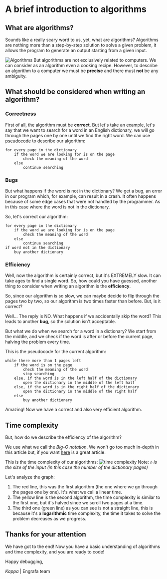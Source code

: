 # A brief introduction to algorithms

## What are algorithms?

Sounds like a really scary word to us, yet, what are algorithms?
Algorithms are nothing more than a step-by-step solution to solve a given problem, it allows the program to generate an output starting from a given input.

![Algorithms](https://s3.ap-south-1.amazonaws.com/afteracademy-server-uploads/time-and-space-complexity-analysis-of-algorithm-flow-of-algorithm-3df63a24cb959397.png)
But algorithms are not exclusively related to computers. We can consider as an algorithm even a cooking recipe.
However, to describe an algorithm to a computer we must be **precise** and there must **not** be any ambiguity.

## What should be considered when writing an algorithm?

### Correctness

First of all, the algorithm must be **correct**.
But let's take an example, let's say that we want to search for a word in an English dictionary, we will go through the pages one by one until we find the right word. 
We can use [pseudocode](https://en.wikipedia.org/wiki/Pseudocode) to describe our algorithm:
```
for every page in the dictionary
	if the word we are looking for is on the page
		check the meaning of the word
	else
		continue searching
```

### Bugs

But what happens if the word is not in the dictionary?
We get a bug, an error in our program which, for example, can result in a crash. 
It often happens because of some edge cases that were not handled by the programmer. As in this case where the word is not in the dictionary.

So, let's correct our algorithm:
```
for every page in the dictionary
	if the word we are looking for is on the page
		check the meaning of the word
	else
		continue searching
if word not in the dictionary
	buy another dictionary
```

### Efficiency

Well, now the algorithm is certainly correct, but it's EXTREMELY slow. It can take ages to find a single word.
So, how could you have guessed, another thing to consider when writing an algorithm is the **efficiency**.

So, since our algorithm is so slow, we can maybe decide to flip through the pages two by two, so our algorithm is two times faster than before.
But, is it correct?

Well... The reply is NO.
What happens if we accidentally skip the word? This leads to another **bug**, so the solution isn't acceptable.

But what we do when we search for a word in a dictionary?
We start from the middle, and we check if the word is after or before the current page, halving the problem every time.

This is the pseudocode for the current algorithm:
```
while there more than 1 pages left
	if the word is on the page
		check the meaning of the word
		stop searching
	else, if the word is in the left half of the dictionary
		open the dictionary in the middle of the left half
	else, if the word is in the right half of the dictionary
		open the dictionary in the middle of the right half
	else
		buy another dictionary
```

Amazing! Now we have a correct and also very efficient algorithm.

## Time complexity

But, how do we describe the efficiency of the algorithm?

We use what we call the *Big-O notation*. 
We won't go too much in-depth in this article but, if you want [here](https://www.freecodecamp.org/news/big-o-notation-why-it-matters-and-why-it-doesnt-1674cfa8a23c/) is a great article.

This is the time complexity of our algorithms:
![time complexity](https://cs50.harvard.edu/college/2021/spring/notes/0/running_time.png)
Note: *`n` is the size of the input (in this case the number of the dictionary pages)*

Let's analyze the graph:
 1. The red line, this was the first algorithm (the one where we go through the pages one by one). It's what we call a linear time.
 2. The yellow line is the second algorithm, the time complexity is similar to the first one, but it's halved since we scroll two pages at a time.
 3. The third one (green line) as you can see is not a straight line, this is because it's a **logarithmic** time complexity, the time it takes to solve the problem decreases as we progress.

## Thanks for your attention

We have got to the end!
Now you have a basic understanding of algorithms and time complexity, and you are ready to code!

Happy debugging,

*Kappa* | Engrafa team
